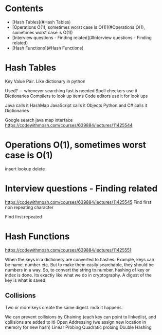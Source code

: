 # Contents

- [Hash Tables](#Hash Tables)
- [Operations O(1), sometimes worst case is O(1)](#Operations O(1), sometimes worst case is O(1))
- [Interview questions - Finding related](#Interview questions - Finding related)
- [Hash Functions](#Hash Functions)

# Hash Tables

Key Value Pair.
Like dictionary in python

Used? -- whenever searching fast is needed
Spell checkers use it
Dictionaries 
Compilers to look up items
Code editors use it for look ups

Java calls it HashMap
JavaScript calls it Objects
Python and C# calls it Dictionaries

Google search java map interface
https://codewithmosh.com/courses/639884/lectures/11425544

# Operations O(1), sometimes worst case is O(1)

insert
lookup
delete

# Interview questions - Finding related

https://codewithmosh.com/courses/639884/lectures/11425545
Find first non repeating character

Find first repeated

# Hash Functions
https://codewithmosh.com/courses/639884/lectures/11425551

When the keys in a dictionery are converted to hashes.
Example, keys can be name, number etc. But to make them easily searchable, they should be numbers in a way.
So, to convert the string to number, hashing of key or index is done.
Its exactly like what we do in cryptography.
A digest of the key is what is saved.

## Collisions
Two or more keys create the same digest. md5 it happens.

We can prevent collisions by
Chaining (each key can point to linkedlist, and collisions are added to it)
Open Addressing (we assign new location in memory for new hash)
    Linear Probing
    Quadratic probing
    Double Hashing
